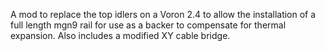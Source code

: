 A mod to replace the top idlers on a Voron 2.4 to allow the installation of a full length mgn9 rail for use as a backer to compensate for thermal expansion.
Also includes a modified XY cable bridge.
